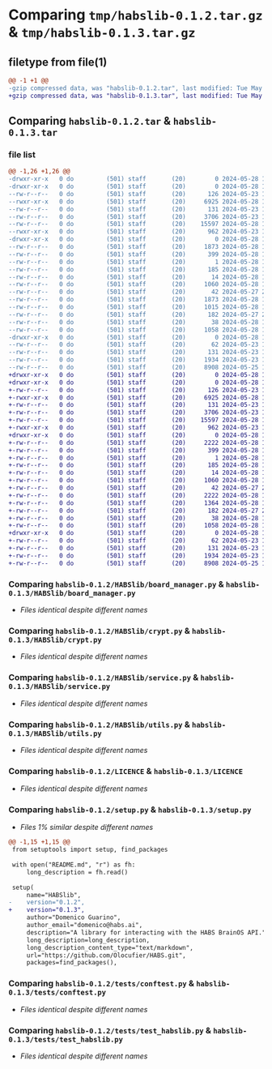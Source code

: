 # Comparing `tmp/habslib-0.1.2.tar.gz` & `tmp/habslib-0.1.3.tar.gz`

## filetype from file(1)

```diff
@@ -1 +1 @@
-gzip compressed data, was "habslib-0.1.2.tar", last modified: Tue May 28 15:25:13 2024, max compression
+gzip compressed data, was "habslib-0.1.3.tar", last modified: Tue May 28 15:32:15 2024, max compression
```

## Comparing `habslib-0.1.2.tar` & `habslib-0.1.3.tar`

### file list

```diff
@@ -1,26 +1,26 @@
-drwxr-xr-x   0 do         (501) staff       (20)        0 2024-05-28 15:25:13.852605 habslib-0.1.2/
-drwxr-xr-x   0 do         (501) staff       (20)        0 2024-05-28 15:25:13.850929 habslib-0.1.2/HABSlib/
--rw-r--r--   0 do         (501) staff       (20)      126 2024-05-23 15:47:32.000000 habslib-0.1.2/HABSlib/__init__.py
--rwxr-xr-x   0 do         (501) staff       (20)     6925 2024-05-28 14:44:06.000000 habslib-0.1.2/HABSlib/board_manager.py
--rw-r--r--   0 do         (501) staff       (20)      131 2024-05-23 15:47:32.000000 habslib-0.1.2/HABSlib/config.py
--rw-r--r--   0 do         (501) staff       (20)     3706 2024-05-23 15:47:32.000000 habslib-0.1.2/HABSlib/crypt.py
--rw-r--r--   0 do         (501) staff       (20)    15597 2024-05-28 14:43:17.000000 habslib-0.1.2/HABSlib/service.py
--rwxr-xr-x   0 do         (501) staff       (20)      962 2024-05-23 15:47:32.000000 habslib-0.1.2/HABSlib/utils.py
-drwxr-xr-x   0 do         (501) staff       (20)        0 2024-05-28 15:25:13.852246 habslib-0.1.2/HABSlib.egg-info/
--rw-r--r--   0 do         (501) staff       (20)     1873 2024-05-28 15:25:13.000000 habslib-0.1.2/HABSlib.egg-info/PKG-INFO
--rw-r--r--   0 do         (501) staff       (20)      399 2024-05-28 15:25:13.000000 habslib-0.1.2/HABSlib.egg-info/SOURCES.txt
--rw-r--r--   0 do         (501) staff       (20)        1 2024-05-28 15:25:13.000000 habslib-0.1.2/HABSlib.egg-info/dependency_links.txt
--rw-r--r--   0 do         (501) staff       (20)      185 2024-05-28 15:25:13.000000 habslib-0.1.2/HABSlib.egg-info/requires.txt
--rw-r--r--   0 do         (501) staff       (20)       14 2024-05-28 15:25:13.000000 habslib-0.1.2/HABSlib.egg-info/top_level.txt
--rw-r--r--   0 do         (501) staff       (20)     1060 2024-05-28 10:05:57.000000 habslib-0.1.2/LICENCE
--rw-r--r--   0 do         (501) staff       (20)       42 2024-05-27 22:43:14.000000 habslib-0.1.2/MANIFEST.in
--rw-r--r--   0 do         (501) staff       (20)     1873 2024-05-28 15:25:13.852437 habslib-0.1.2/PKG-INFO
--rw-r--r--   0 do         (501) staff       (20)     1015 2024-05-28 15:20:27.000000 habslib-0.1.2/README.md
--rw-r--r--   0 do         (501) staff       (20)      182 2024-05-27 22:49:36.000000 habslib-0.1.2/requirements.txt
--rw-r--r--   0 do         (501) staff       (20)       38 2024-05-28 15:25:13.852649 habslib-0.1.2/setup.cfg
--rw-r--r--   0 do         (501) staff       (20)     1058 2024-05-28 15:25:03.000000 habslib-0.1.2/setup.py
-drwxr-xr-x   0 do         (501) staff       (20)        0 2024-05-28 15:25:13.852040 habslib-0.1.2/tests/
--rw-r--r--   0 do         (501) staff       (20)       62 2024-05-23 15:47:32.000000 habslib-0.1.2/tests/__init__.py
--rw-r--r--   0 do         (501) staff       (20)      131 2024-05-23 15:47:32.000000 habslib-0.1.2/tests/config.py
--rw-r--r--   0 do         (501) staff       (20)     1934 2024-05-23 15:47:32.000000 habslib-0.1.2/tests/conftest.py
--rw-r--r--   0 do         (501) staff       (20)     8908 2024-05-25 11:02:00.000000 habslib-0.1.2/tests/test_habslib.py
+drwxr-xr-x   0 do         (501) staff       (20)        0 2024-05-28 15:32:15.663011 habslib-0.1.3/
+drwxr-xr-x   0 do         (501) staff       (20)        0 2024-05-28 15:32:15.661539 habslib-0.1.3/HABSlib/
+-rw-r--r--   0 do         (501) staff       (20)      126 2024-05-23 15:47:32.000000 habslib-0.1.3/HABSlib/__init__.py
+-rwxr-xr-x   0 do         (501) staff       (20)     6925 2024-05-28 14:44:06.000000 habslib-0.1.3/HABSlib/board_manager.py
+-rw-r--r--   0 do         (501) staff       (20)      131 2024-05-23 15:47:32.000000 habslib-0.1.3/HABSlib/config.py
+-rw-r--r--   0 do         (501) staff       (20)     3706 2024-05-23 15:47:32.000000 habslib-0.1.3/HABSlib/crypt.py
+-rw-r--r--   0 do         (501) staff       (20)    15597 2024-05-28 14:43:17.000000 habslib-0.1.3/HABSlib/service.py
+-rwxr-xr-x   0 do         (501) staff       (20)      962 2024-05-23 15:47:32.000000 habslib-0.1.3/HABSlib/utils.py
+drwxr-xr-x   0 do         (501) staff       (20)        0 2024-05-28 15:32:15.662641 habslib-0.1.3/HABSlib.egg-info/
+-rw-r--r--   0 do         (501) staff       (20)     2222 2024-05-28 15:32:15.000000 habslib-0.1.3/HABSlib.egg-info/PKG-INFO
+-rw-r--r--   0 do         (501) staff       (20)      399 2024-05-28 15:32:15.000000 habslib-0.1.3/HABSlib.egg-info/SOURCES.txt
+-rw-r--r--   0 do         (501) staff       (20)        1 2024-05-28 15:32:15.000000 habslib-0.1.3/HABSlib.egg-info/dependency_links.txt
+-rw-r--r--   0 do         (501) staff       (20)      185 2024-05-28 15:32:15.000000 habslib-0.1.3/HABSlib.egg-info/requires.txt
+-rw-r--r--   0 do         (501) staff       (20)       14 2024-05-28 15:32:15.000000 habslib-0.1.3/HABSlib.egg-info/top_level.txt
+-rw-r--r--   0 do         (501) staff       (20)     1060 2024-05-28 10:05:57.000000 habslib-0.1.3/LICENCE
+-rw-r--r--   0 do         (501) staff       (20)       42 2024-05-27 22:43:14.000000 habslib-0.1.3/MANIFEST.in
+-rw-r--r--   0 do         (501) staff       (20)     2222 2024-05-28 15:32:15.662823 habslib-0.1.3/PKG-INFO
+-rw-r--r--   0 do         (501) staff       (20)     1364 2024-05-28 15:31:52.000000 habslib-0.1.3/README.md
+-rw-r--r--   0 do         (501) staff       (20)      182 2024-05-27 22:49:36.000000 habslib-0.1.3/requirements.txt
+-rw-r--r--   0 do         (501) staff       (20)       38 2024-05-28 15:32:15.663047 habslib-0.1.3/setup.cfg
+-rw-r--r--   0 do         (501) staff       (20)     1058 2024-05-28 15:30:11.000000 habslib-0.1.3/setup.py
+drwxr-xr-x   0 do         (501) staff       (20)        0 2024-05-28 15:32:15.662465 habslib-0.1.3/tests/
+-rw-r--r--   0 do         (501) staff       (20)       62 2024-05-23 15:47:32.000000 habslib-0.1.3/tests/__init__.py
+-rw-r--r--   0 do         (501) staff       (20)      131 2024-05-23 15:47:32.000000 habslib-0.1.3/tests/config.py
+-rw-r--r--   0 do         (501) staff       (20)     1934 2024-05-23 15:47:32.000000 habslib-0.1.3/tests/conftest.py
+-rw-r--r--   0 do         (501) staff       (20)     8908 2024-05-25 11:02:00.000000 habslib-0.1.3/tests/test_habslib.py
```

### Comparing `habslib-0.1.2/HABSlib/board_manager.py` & `habslib-0.1.3/HABSlib/board_manager.py`

 * *Files identical despite different names*

### Comparing `habslib-0.1.2/HABSlib/crypt.py` & `habslib-0.1.3/HABSlib/crypt.py`

 * *Files identical despite different names*

### Comparing `habslib-0.1.2/HABSlib/service.py` & `habslib-0.1.3/HABSlib/service.py`

 * *Files identical despite different names*

### Comparing `habslib-0.1.2/HABSlib/utils.py` & `habslib-0.1.3/HABSlib/utils.py`

 * *Files identical despite different names*

### Comparing `habslib-0.1.2/LICENCE` & `habslib-0.1.3/LICENCE`

 * *Files identical despite different names*

### Comparing `habslib-0.1.2/setup.py` & `habslib-0.1.3/setup.py`

 * *Files 1% similar despite different names*

```diff
@@ -1,15 +1,15 @@
 from setuptools import setup, find_packages
 
 with open("README.md", "r") as fh:
     long_description = fh.read()
 
 setup(
     name="HABSlib",
-    version="0.1.2",
+    version="0.1.3",
     author="Domenico Guarino",
     author_email="domenico@habs.ai",
     description="A library for interacting with the HABS BrainOS API.",
     long_description=long_description,
     long_description_content_type="text/markdown",
     url="https://github.com/Olocufier/HABS.git",
     packages=find_packages(),
```

### Comparing `habslib-0.1.2/tests/conftest.py` & `habslib-0.1.3/tests/conftest.py`

 * *Files identical despite different names*

### Comparing `habslib-0.1.2/tests/test_habslib.py` & `habslib-0.1.3/tests/test_habslib.py`

 * *Files identical despite different names*

